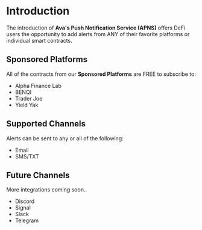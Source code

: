 # Introduction

The introduction of **Ava's Push Notification Service (APNS)** offers DeFi users the opportunity to add alerts from ANY of their favorite platforms or individual smart contracts.

## Sponsored Platforms

All of the contracts from our **Sponsored Platforms** are FREE to subscribe to:

- Alpha Finance Lab
- BENQI
- Trader Joe
- Yield Yak

## Supported Channels

Alerts can be sent to any or all of the following:

- Email
- SMS/TXT

## Future Channels

More integrations coming soon..

- Discord
- Signal
- Slack
- Telegram
